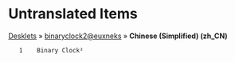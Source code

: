 # Untranslated Items
[Desklets](../../../README.md) &#187; [binaryclock2@euxneks](../README.md) &#187; **Chinese (Simplified) (zh_CN)**

       1	Binary Clock²
